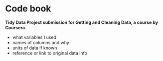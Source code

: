  
Code book
=========

**Tidy Data Project submission for Getting and Cleaning Data, a course by Coursera.**




* 	what variables I used
* 	names of columns and why
* 	units of data if known
* 	reference or link to original data info

